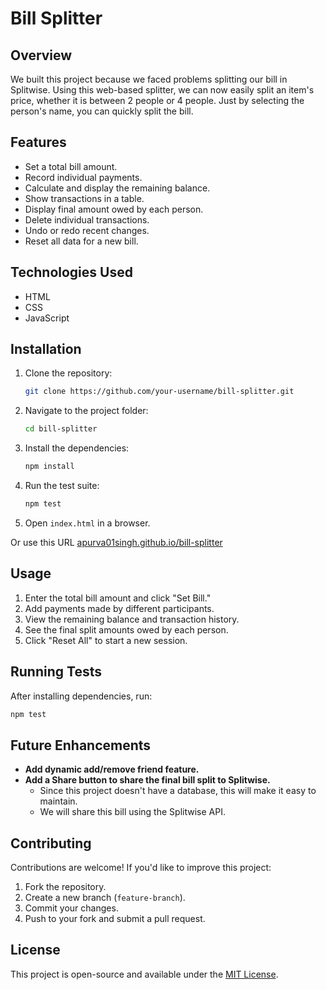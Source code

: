 # Bill Splitter

## Overview
We built this project because we faced problems splitting our bill in Splitwise. Using this web-based splitter, we can now easily split an item's price, whether it is between 2 people or 4 people. Just by selecting the person's name, you can quickly split the bill.

## Features
- Set a total bill amount.
- Record individual payments.
- Calculate and display the remaining balance.
- Show transactions in a table.
- Display final amount owed by each person.
- Delete individual transactions.
- Undo or redo recent changes.
- Reset all data for a new bill.

## Technologies Used
- HTML
- CSS
- JavaScript

## Installation
1. Clone the repository:
   ```sh
   git clone https://github.com/your-username/bill-splitter.git
   ```
2. Navigate to the project folder:
   ```sh
   cd bill-splitter
   ```
3. Install the dependencies:
   ```sh
   npm install
   ```
4. Run the test suite:
   ```sh
   npm test
   ```
5. Open `index.html` in a browser.

Or use this URL [apurva01singh.github.io/bill-splitter](https://apurva01singh.github.io/bill-splitter)

## Usage
1. Enter the total bill amount and click "Set Bill."
2. Add payments made by different participants.
3. View the remaining balance and transaction history.
4. See the final split amounts owed by each person.
5. Click "Reset All" to start a new session.

## Running Tests
After installing dependencies, run:
```sh
npm test
```

## Future Enhancements
- **Add dynamic add/remove friend feature.**
- **Add a Share button to share the final bill split to Splitwise.**
  - Since this project doesn't have a database, this will make it easy to maintain.
  - We will share this bill using the Splitwise API.

## Contributing
Contributions are welcome! If you'd like to improve this project:
1. Fork the repository.
2. Create a new branch (`feature-branch`).
3. Commit your changes.
4. Push to your fork and submit a pull request.

## License
This project is open-source and available under the [MIT License](LICENSE).
